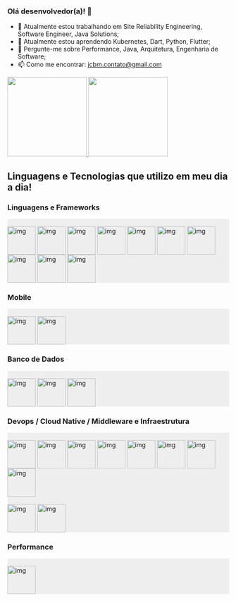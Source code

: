 ### Olá desenvolvedor(a)! 👋

- 🔭 Atualmente estou trabalhando em Site Reliability Engineering, Software Engineer, Java Solutions;
- 🌱 Atualmente estou aprendendo Kubernetes, Dart, Python, Flutter;
- 💬 Pergunte-me sobre Performance, Java, Arquitetura, Engenharia de Software;
- 📫 Como me encontrar: jcbm.contato@gmail.com


<div>
	<a href="https://github.com/jeancbezerra">
		<img height="180em" src="https://github-readme-stats.vercel.app/api?username=jeancbezerra&show_icons=true&theme=graywhite&include_all_commits=true&count_private=true" />
        <img height="180em" src="https://github-readme-stats.vercel.app/api/top-langs/?username=jeancbezerra&layout=compact&langs_count=16&graywhite" />
	</a>
</div>

##

## Linguagens e Tecnologias que utilizo em meu dia a dia!

### Linguagens e Frameworks

<div style="display: inline_block; background: #eee !important;"><br />
    <img align="center" alt="img" height="64" src="https://cdn.jsdelivr.net/gh/devicons/devicon/icons/java/java-original-wordmark.svg" />
    <img align="center" alt="img" height="64" src="https://cdn.jsdelivr.net/gh/devicons/devicon/icons/spring/spring-original-wordmark.svg" />
    <img align="center" alt="img" height="64" src="https://cdn.jsdelivr.net/gh/devicons/devicon/icons/dart/dart-original-wordmark.svg" />
    <img align="center" alt="img" height="64" src="https://cdn.jsdelivr.net/gh/devicons/devicon/icons/python/python-original-wordmark.svg" />    
    <img align="center" alt="img" height="64" src="https://cdn.jsdelivr.net/gh/devicons/devicon/icons/javascript/javascript-original.svg" />
    <img align="center" alt="img" height="64" src="https://cdn.jsdelivr.net/gh/devicons/devicon/icons/typescript/typescript-original.svg" />    
    <img align="center" alt="img" height="64" src="https://cdn.jsdelivr.net/gh/devicons/devicon/icons/html5/html5-original-wordmark.svg" />
    <img align="center" alt="img" height="64" src="https://cdn.jsdelivr.net/gh/devicons/devicon/icons/css3/css3-original-wordmark.svg" />
    <img align="center" alt="img" height="64" src="https://cdn.jsdelivr.net/gh/devicons/devicon/icons/flutter/flutter-original.svg" />
    <img align="center" alt="img" height="64" src="https://cdn.jsdelivr.net/gh/devicons/devicon/icons/markdown/markdown-original.svg" />
</div>

### Mobile

<div style="display: inline_block; background: #eee !important;"><br />
    <img align="center" alt="img" height="64" src="https://cdn.jsdelivr.net/gh/devicons/devicon/icons/swift/swift-original-wordmark.svg" />
    <img align="center" alt="img" height="64" src="https://cdn.jsdelivr.net/gh/devicons/devicon/icons/android/android-original-wordmark.svg" />
</div>

### Banco de Dados

<div style="display: inline_block; background: #eee !important;"><br />
    <img align="center" alt="img" height="64" src="https://cdn.jsdelivr.net/gh/devicons/devicon/icons/postgresql/postgresql-original-wordmark.svg" />
    <img align="center" alt="img" height="64" src="https://cdn.jsdelivr.net/gh/devicons/devicon/icons/oracle/oracle-original.svg" />
    <img align="center" alt="img" height="64" src="https://cdn.jsdelivr.net/gh/devicons/devicon/icons/microsoftsqlserver/microsoftsqlserver-plain-wordmark.svg" />
	
</div>

### Devops / Cloud Native / Middleware e Infraestrutura

<div style="display: inline_block; background: #eee !important;"><br />
    <img align="center" alt="img" height="64" src="https://cdn.jsdelivr.net/gh/devicons/devicon/icons/redhat/redhat-original-wordmark.svg" />
    <img align="center" alt="img" height="64" src="https://cdn.jsdelivr.net/gh/devicons/devicon/icons/centos/centos-original-wordmark.svg" />
    <img align="center" alt="img" height="64" src="https://cdn.jsdelivr.net/gh/devicons/devicon/icons/jenkins/jenkins-original.svg" />
    <img align="center" alt="img" height="64" src="https://cdn.jsdelivr.net/gh/devicons/devicon/icons/git/git-original-wordmark.svg" />
    <img align="center" alt="img" height="64" src="https://cdn.jsdelivr.net/gh/devicons/devicon/icons/kubernetes/kubernetes-plain-wordmark.svg" />
    <img align="center" alt="img" height="64" src="https://cdn.jsdelivr.net/gh/devicons/devicon/icons/tomcat/tomcat-original-wordmark.svg" />
    <img align="center" alt="img" height="64" src="https://cdn.jsdelivr.net/gh/devicons/devicon/icons/vim/vim-original.svg" />
    <img align="center" alt="img" height="64" src="https://cdn.jsdelivr.net/gh/devicons/devicon/icons/vscode/vscode-original-wordmark.svg" />    
</div>

<div style="display: inline_block; background: #eee !important;"><br />
    <img align="center" alt="img" height="64" src="https://cdn.jsdelivr.net/gh/devicons/devicon/icons/amazonwebservices/amazonwebservices-original.svg" />
    <img align="center" alt="img" height="64" src="https://cdn.jsdelivr.net/gh/devicons/devicon/icons/azure/azure-original-wordmark.svg" />
</div>

### Performance

<div style="display: inline_block; background: #eee !important;"><br />
    <img align="center" alt="img" height="64" src="https://cdn.jsdelivr.net/gh/devicons/devicon/icons/gatling/gatling-plain.svg" />
</div>
